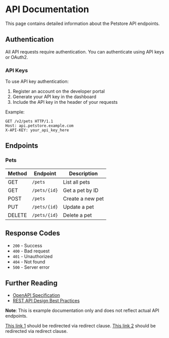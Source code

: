 # API Documentation

This page contains detailed information about the Petstore API endpoints.

## Authentication

All API requests require authentication. You can authenticate using API keys or OAuth2.

### API Keys

To use API key authentication:

1. Register an account on the developer portal
2. Generate your API key in the dashboard
3. Include the API key in the header of your requests

Example:

```http
GET /v2/pets HTTP/1.1
Host: api.petstore.example.com
X-API-KEY: your_api_key_here
```

## Endpoints

### Pets

| Method | Endpoint | Description |
|--------|----------|-------------|
| GET | `/pets` | List all pets |
| GET | `/pets/{id}` | Get a pet by ID |
| POST | `/pets` | Create a new pet |
| PUT | `/pets/{id}` | Update a pet |
| DELETE | `/pets/{id}` | Delete a pet |

## Response Codes

- `200` - Success
- `400` - Bad request
- `401` - Unauthorized
- `404` - Not found
- `500` - Server error

## Further Reading

* [OpenAPI Specification](https://swagger.io/specification/)
* [REST API Design Best Practices](https://docs.microsoft.com/en-us/azure/architecture/best-practices/api-design)

**Note**: This is example documentation only and does not reflect actual API endpoints.

<a href="four">This link 1</a> should be redirected via redirect clause.
<a href="four.md">This link 2</a> should be redirected via redirect clause.

